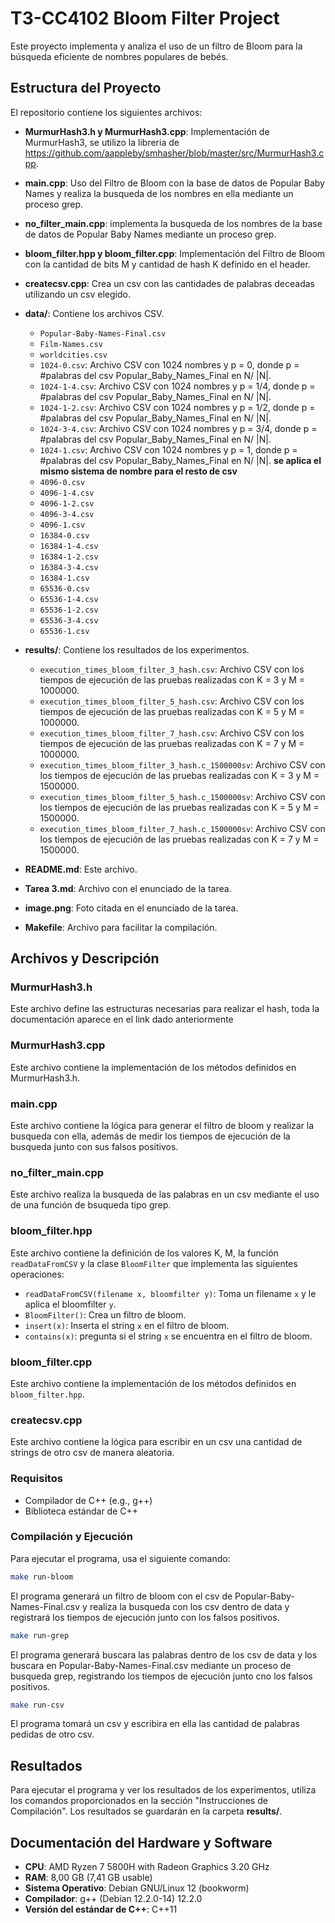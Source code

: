 # T3-CC4102 Bloom Filter Project

Este proyecto implementa y analiza el uso de un filtro de Bloom para la búsqueda eficiente de nombres populares de bebés.

## Estructura del Proyecto

El repositorio contiene los siguientes archivos:

- **MurmurHash3.h y MurmurHash3.cpp**: Implementación de MurmurHash3, se utilizo la libreria de https://github.com/aappleby/smhasher/blob/master/src/MurmurHash3.cpp.
- **main.cpp**: Uso del Filtro de Bloom con la base de datos de Popular Baby Names y realiza la busqueda de los nombres en ella mediante un proceso grep.
- **no_filter_main.cpp**: implementa la busqueda de los nombres de la base de datos de Popular Baby Names mediante un proceso grep.
- **bloom_filter.hpp y bloom_filter.cpp**: Implementación del Filtro de Bloom con la cantidad de bits M y cantidad de hash K definido en el header.
- **createcsv.cpp**: Crea un csv con las cantidades de palabras deceadas utilizando un csv elegido.

- **data/**: Contiene los archivos CSV.
    - `Popular-Baby-Names-Final.csv`
    - `Film-Names.csv`
    - `worldcities.csv`
    - `1024-0.csv`: Archivo CSV con 1024 nombres y p = 0, donde p = #palabras del csv Popular_Baby_Names_Final en N/ |N|.
    - `1024-1-4.csv`: Archivo CSV con 1024 nombres y p = 1/4, donde p = #palabras del csv Popular_Baby_Names_Final en N/ |N|.
    - `1024-1-2.csv`: Archivo CSV con 1024 nombres y p = 1/2, donde p = #palabras del csv Popular_Baby_Names_Final en N/ |N|.
    - `1024-3-4.csv`: Archivo CSV con 1024 nombres y p = 3/4, donde p = #palabras del csv Popular_Baby_Names_Final en N/ |N|.
    - `1024-1.csv`: Archivo CSV con 1024 nombres y p = 1, donde p = #palabras del csv Popular_Baby_Names_Final en N/ |N|.
    **se aplica el mismo sistema de nombre para el resto de csv**
    - `4096-0.csv`
    - `4096-1-4.csv`
    - `4096-1-2.csv`
    - `4096-3-4.csv`
    - `4096-1.csv`
    - `16384-0.csv`
    - `16384-1-4.csv`
    - `16384-1-2.csv`
    - `16384-3-4.csv`
    - `16384-1.csv`
    - `65536-0.csv`
    - `65536-1-4.csv`
    - `65536-1-2.csv`
    - `65536-3-4.csv`
    - `65536-1.csv`
- **results/**: Contiene los resultados de los experimentos.
    - `execution_times_bloom_filter_3_hash.csv`: Archivo CSV con los tiempos de ejecución de las pruebas realizadas con K = 3 y M = 1000000.
    - `execution_times_bloom_filter_5_hash.csv`: Archivo CSV con los tiempos de ejecución de las pruebas realizadas con K = 5 y M = 1000000.
    - `execution_times_bloom_filter_7_hash.csv`: Archivo CSV con los tiempos de ejecución de las pruebas realizadas con K = 7 y M = 1000000.
    - `execution_times_bloom_filter_3_hash.c_1500000sv`: Archivo CSV con los tiempos de ejecución de las pruebas realizadas con K = 3 y M = 1500000.
    - `execution_times_bloom_filter_5_hash.c_1500000sv`: Archivo CSV con los tiempos de ejecución de las pruebas realizadas con K = 5 y M = 1500000.
    - `execution_times_bloom_filter_7_hash.c_1500000sv`: Archivo CSV con los tiempos de ejecución de las pruebas realizadas con K = 7 y M = 1500000.
- **README.md**: Este archivo.
- **Tarea 3.md**: Archivo con el enunciado de la tarea.
- **image.png**: Foto citada en el enunciado de la tarea.
- **Makefile**: Archivo para facilitar la compilación.

## Archivos y Descripción

### MurmurHash3.h

Este archivo define las estructuras necesarias para realizar el hash, toda la documentación aparece en el link dado anteriormente

### MurmurHash3.cpp
Este archivo contiene la implementación de los métodos definidos en MurmurHash3.h.

### main.cpp

Este archivo contiene la lógica para generar el filtro de bloom y realizar la busqueda con ella, además de medir los tiempos de ejecución de la busqueda junto con sus falsos positivos.

### no_filter_main.cpp

Este archivo realiza la busqueda de las palabras en un csv mediante el uso de una función de bsuqueda tipo grep.

### bloom_filter.hpp

Este archivo contiene la definición de los valores K, M, la función `readDataFromCSV` y la clase `BloomFilter` que implementa las siguientes operaciones:
- `readDataFromCSV(filename x, bloomfilter y)`: Toma un filename `x` y le aplica el bloomfilter `y`. 
- `BloomFilter()`: Crea un filtro de bloom.
- `insert(x)`: Inserta el string `x` en el filtro de bloom.
- `contains(x)`: pregunta si el string `x` se encuentra en el filtro de bloom.

### bloom_filter.cpp

Este archivo contiene la implementación de los métodos definidos en `bloom_filter.hpp`.

### createcsv.cpp

Este archivo contiene la lógica para escribir en un csv una cantidad de strings de otro csv de manera aleatoria.


### Requisitos

- Compilador de C++ (e.g., g++)
- Biblioteca estándar de C++

### Compilación y Ejecución

Para ejecutar el programa, usa el siguiente comando:

```sh
make run-bloom
```
El programa generará un filtro de bloom con el csv de Popular-Baby-Names-Final.csv y realiza la busqueda con los csv dentro de data y registrará los tiempos de ejecución junto con los falsos positivos.

```sh
make run-grep
```

El programa generará buscara las palabras dentro de los csv de data y los buscara en Popular-Baby-Names-Final.csv mediante un proceso de busqueda grep, registrando los tiempos de ejecución junto cno los falsos positivos.

```sh
make run-csv
```
El programa tomará un csv y escribira en ella las cantidad de palabras pedidas de otro csv.


## Resultados

Para ejecutar el programa y ver los resultados de los experimentos, utiliza los comandos proporcionados en la sección "Instrucciones de Compilación". Los resultados se guardarán en la carpeta **results/**.

## Documentación del Hardware y Software

- **CPU**: AMD Ryzen 7 5800H with Radeon Graphics 3.20 GHz
- **RAM**: 8,00 GB (7,41 GB usable)
- **Sistema Operativo**: Debian GNU/Linux 12 (bookworm)
- **Compilador**: g++ (Debian 12.2.0-14) 12.2.0
- **Versión del estándar de C++**: C++11